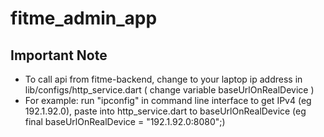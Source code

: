 # fitme_admin_app

## Important Note
- To call api from fitme-backend, change to your laptop ip address in lib/configs/http_service.dart ( change variable baseUrlOnRealDevice )
- For example: run "ipconfig" in command line interface to get IPv4 (eg 192.1.92.0), paste into http_service.dart to baseUrlOnRealDevice (eg final baseUrlOnRealDevice = "192.1.92.0:8080";)
